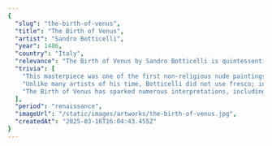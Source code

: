 ```yaml
---
{
  "slug": "the-birth-of-venus",
  "title": "The Birth of Venus",
  "artist": "Sandro Botticelli",
  "year": 1486,
  "country": "Italy",
  "relevance": "The Birth of Venus by Sandro Botticelli is quintessential of the Renaissance period, demonstrating the revival of classical mythology within art and the celebration of human beauty and love.",
  "trivia": [
    "This masterpiece was one of the first non-religious nude paintings since antiquity.",
    "Unlike many artists of his time, Botticelli did not use fresco; instead, the painting is done on canvas, a less common medium during the Renaissance.",
    "The Birth of Venus has sparked numerous interpretations, including allegories of divine love and the beauty of creation."
  ],
  "period": "renaissance",
  "imageUrl": "/static/images/artworks/the-birth-of-venus.jpg",
  "createdAt": "2025-03-16T16:04:43.455Z"
}
---
```

